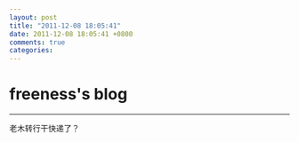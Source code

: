 ```yaml
---
layout: post
title: "2011-12-08 18:05:41"
date: 2011-12-08 18:05:41 +0800
comments: true
categories: 
---
```


# freeness's blog

----------

>
老木转行干快递了？